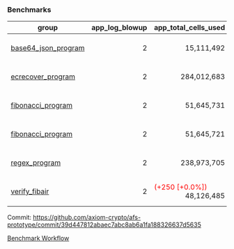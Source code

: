 ### Benchmarks
| group | app_log_blowup | app_total_cells_used | app_total_cycles | app_total_proof_time_ms | leaf_log_blowup | leaf_total_cells_used | leaf_total_cycles | leaf_total_proof_time_ms | instance | alloc |
|---|---|---|---|---|---|---|---|---|---|---|
| [ base64_json_program ](https://github.com/axiom-crypto/afs-prototype/blob/gh-pages/benchmarks-pr/942/individual/base64_json-2-2-64cpu-linux-arm64-mimalloc.md) | <div style='text-align: right'> 2 </div>  | <div style='text-align: right'> 15,111,492 </div>  | <div style='text-align: right'> 217,347 </div>  | <span style='color: green'>(-25.0 [-0.9%])</span><div style='text-align: right'> 2,680.0 </div>  | <div style='text-align: right'> - </div>  | <div style='text-align: right'> - </div>  | <div style='text-align: right'> - </div>  | <div style='text-align: right'> - </div>  | 64cpu-linux-arm64 | mimalloc |
| [ ecrecover_program ](https://github.com/axiom-crypto/afs-prototype/blob/gh-pages/benchmarks-pr/942/individual/ecrecover-2-2-64cpu-linux-arm64-mimalloc.md) | <div style='text-align: right'> 2 </div>  | <div style='text-align: right'> 284,012,683 </div>  | <div style='text-align: right'> 5,163,177 </div>  | <span style='color: red'>(+163.0 [+0.6%])</span><div style='text-align: right'> 26,558.0 </div>  | <div style='text-align: right'> - </div>  | <div style='text-align: right'> - </div>  | <div style='text-align: right'> - </div>  | <div style='text-align: right'> - </div>  | 64cpu-linux-arm64 | mimalloc |
| [ fibonacci_program ](https://github.com/axiom-crypto/afs-prototype/blob/gh-pages/benchmarks-pr/942/individual/fibonacci-2-2-64cpu-linux-arm64-mimalloc.md) | <div style='text-align: right'> 2 </div>  | <div style='text-align: right'> 51,645,731 </div>  | <div style='text-align: right'> 1,500,219 </div>  | <span style='color: green'>(-41.0 [-0.6%])</span><div style='text-align: right'> 6,629.0 </div>  | <div style='text-align: right'> - </div>  | <div style='text-align: right'> - </div>  | <div style='text-align: right'> - </div>  | <div style='text-align: right'> - </div>  | 64cpu-linux-arm64 | mimalloc |
| [ fibonacci_program ](https://github.com/axiom-crypto/afs-prototype/blob/gh-pages/benchmarks-pr/942/individual/fibonacci-2-2-64cpu-linux-x64-jemalloc.md) | <div style='text-align: right'> 2 </div>  | <div style='text-align: right'> 51,645,721 </div>  | <div style='text-align: right'> 1,500,219 </div>  | <span style='color: green'>(-247.0 [-3.4%])</span><div style='text-align: right'> 6,979.0 </div>  | <div style='text-align: right'> - </div>  | <div style='text-align: right'> - </div>  | <div style='text-align: right'> - </div>  | <div style='text-align: right'> - </div>  | 64cpu-linux-x64 | jemalloc |
| [ regex_program ](https://github.com/axiom-crypto/afs-prototype/blob/gh-pages/benchmarks-pr/942/individual/regex-2-2-64cpu-linux-arm64-mimalloc.md) | <div style='text-align: right'> 2 </div>  | <div style='text-align: right'> 238,973,705 </div>  | <div style='text-align: right'> 4,190,904 </div>  | <span style='color: green'>(-107.0 [-0.4%])</span><div style='text-align: right'> 27,102.0 </div>  | <div style='text-align: right'> - </div>  | <div style='text-align: right'> - </div>  | <div style='text-align: right'> - </div>  | <div style='text-align: right'> - </div>  | 64cpu-linux-arm64 | mimalloc |
| [ verify_fibair ](https://github.com/axiom-crypto/afs-prototype/blob/gh-pages/benchmarks-pr/942/individual/verify_fibair-2-2-64cpu-linux-arm64-mimalloc.md) | <div style='text-align: right'> 2 </div>  | <span style='color: red'>(+250 [+0.0%])</span><div style='text-align: right'> 48,126,485 </div>  | <span style='color: red'>(+4 [+0.0%])</span><div style='text-align: right'> 198,569 </div>  | <span style='color: green'>(-9.0 [-0.2%])</span><div style='text-align: right'> 5,696.0 </div>  | <div style='text-align: right'> - </div>  | <div style='text-align: right'> - </div>  | <div style='text-align: right'> - </div>  | <div style='text-align: right'> - </div>  | 64cpu-linux-arm64 | mimalloc |


Commit: https://github.com/axiom-crypto/afs-prototype/commit/39d447812abaec7abc8ab6a1fa188326637d5635

[Benchmark Workflow](https://github.com/axiom-crypto/afs-prototype/actions/runs/12168704024)
